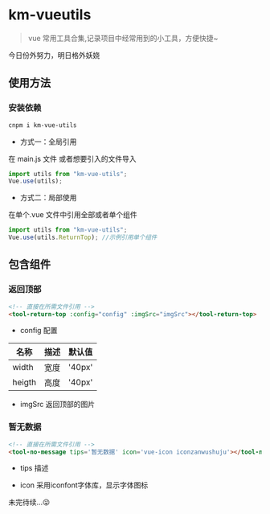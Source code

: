 # km-vueutils

> vue 常用工具合集,记录项目中经常用到的小工具，方便快捷~

今日份外努力，明日格外妖娆

## 使用方法

### 安装依赖

```bash
cnpm i km-vue-utils
```

- 方式一：全局引用

在 main.js 文件 或者想要引入的文件导入

```js
import utils from "km-vue-utils";
Vue.use(utils);
```

- 方式二：局部使用

在单个.vue 文件中引用全部或者单个组件

```js
import utils from "km-vue-utils";
Vue.use(utils.ReturnTop); //示例引用单个组件
```

## 包含组件

### 返回顶部

```html
<!-- 直接在所需文件引用 -->
<tool-return-top :config="config" :imgSrc="imgSrc"></tool-return-top>
```

- config 配置

| 名称   | 描述 | 默认值 |
| ------ | ---- | ------ |
| width  | 宽度 | '40px' |
| heigth | 高度 | '40px' |

- imgSrc 返回顶部的图片

### 暂无数据

```html
<!-- 直接在所需文件引用 -->
<tool-no-message tips='暂无数据' icon='vue-icon iconzanwushuju'></tool-no-message>
```

- tips 描述

- icon 采用iconfont字体库，显示字体图标

未完待续...😜
